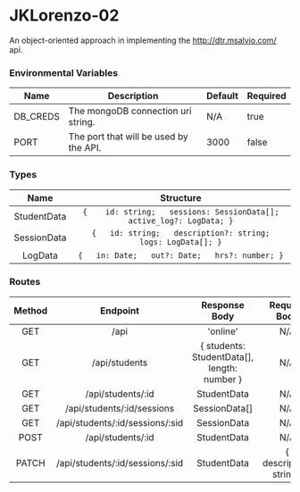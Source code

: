 # JKLorenzo-02
An object-oriented approach in implementing the http://dtr.msalvio.com/ api.

### Environmental Variables

| Name     	| Description                            	| Default 	| Required 	|
|----------	|----------------------------------------	|---------	|----------	|
| DB_CREDS 	| The mongoDB connection uri string.     	|   N/A   	|   true   	|
|   PORT   	| The port that will be used by the API. 	|   3000  	|   false  	|


### Types

|     Name    	|                                   Structure                                   	|
|:-----------:	|:-----------------------------------------------------------------------------:	|
| StudentData 	| ``` {    id: string;   sessions: SessionData[];   active_log?: LogData; } ``` 	|
| SessionData 	| ``` {   id: string;   description?: string;   logs: LogData[]; } ```          	|
|   LogData   	| ``` {   in: Date;   out?: Date;   hrs?: number; } ```                         	|


### Routes

| Method 	|             Endpoint            	|                            Response Body                           	|      Request Body      	|
|:------:	|:-------------------------------:	|:------------------------------------------------------------------:	|:----------------------:	|
|   GET  	| /api                            	| 'online'                                                           	|           N/A          	|
|   GET  	| /api/students                   	| {  students: StudentData[],   length: number }                     	|           N/A          	|
|   GET  	| /api/students/:id               	| StudentData                                                        	|           N/A          	|
|   GET  	| /api/students/:id/sessions      	| SessionData[]                                                      	|           N/A          	|
|   GET  	| /api/students/:id/sessions/:sid 	| SessionData                                                        	|           N/A          	|
|  POST  	| /api/students/:id               	| StudentData                                                        	|           N/A          	|
|  PATCH 	| /api/students/:id/sessions/:sid 	| StudentData                                                        	| { description: string } |
